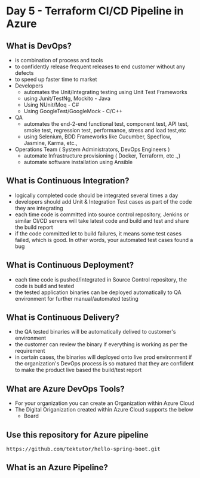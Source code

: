 # Day 5 - Terraform CI/CD Pipeline in Azure

## What is DevOps?
- is combination of process and tools 
- to confidently release frequent releases to end customer without any defects
- to speed up faster time to market
- Developers
  - automates the Unit/Integrating testing using Unit Test Frameworks
  - using Junit/TestNg, Mockito - Java
  - Using NUnit/Moq - C#
  - Using GoogleTest/GoogleMock - C/C++
- QA
  - automates the end-2-end functional test, component test, API test, smoke test, regression test, performance, stress and load test,etc
  - using Selenium, BDD Frameworks like Cucumber, Specflow, Jasmine, Karma, etc.,
- Operations Team ( System Administrators, DevOps Engineers )
  - automate Infrastructure provisioning ( Docker, Terraform, etc .,)
  - automate software installation using Ansible

## What is Continuous Integration?
- logically completed code should be integrated several times a day
- developers should add Unit & Integration Test cases as part of the code they are integrating
- each time code is committed into source control repository, Jenkins or similar CI/CD servers will take latest code and build and test and share the build report
- if the code committed let to build failures, it means some test cases failed, which is good. In other words, your automated test cases found a bug

## What is Continuous Deployment?
- each time code is pushed/integrated in Source Control repository, the code is build and tested
- the tested application binaries can be deployed automatically to QA environment for further manual/automated testing

## What is Continuous Delivery?
- the QA tested binaries will be automatically delived to customer's environment
- the customer can review the binary if everything is working as per the requirement
- in certain cases, the binaries will deployed onto live prod environment if the organization's DevOps process is so matured that they are confident to make the product live based the build/test report

## What are Azure DevOps Tools?
- For your organization you can create an Organization within Azure Cloud
- The Digital Origanization created within Azure Cloud supports the below
  - Board


## Use this repository for Azure pipeline
<pre>
https://github.com/tektutor/hello-spring-boot.git
</pre>

## What is an Azure Pipeline?
